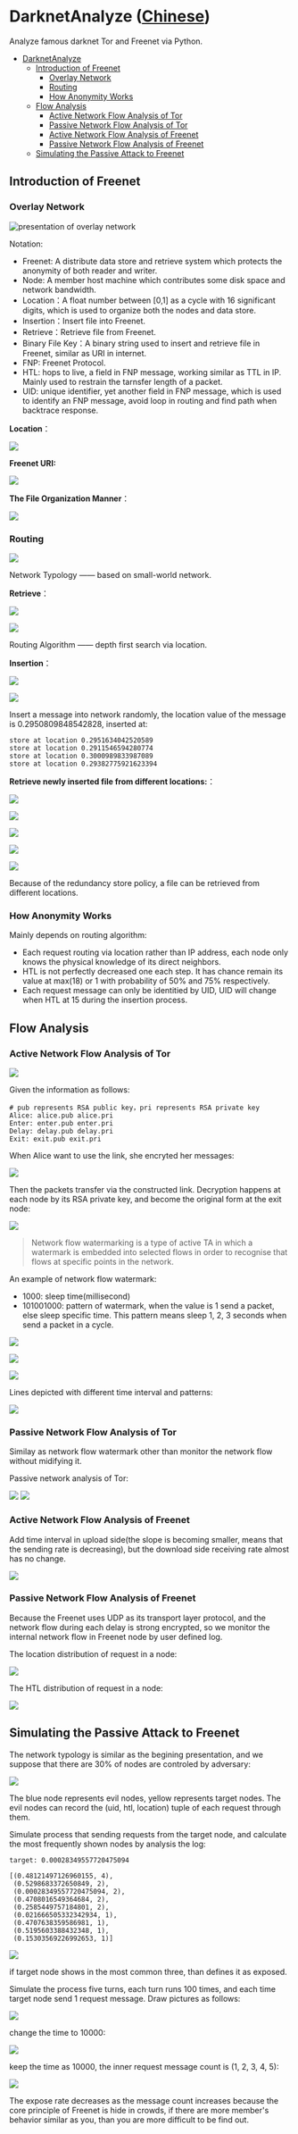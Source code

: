# DarknetAnalyze ([Chinese](./doc/README-zh.md))

Analyze famous darknet Tor and Freenet via Python.

* [DarknetAnalyze](#darknetanalyze)
    * [Introduction of Freenet](#introduction-of-freenet)
        * [Overlay Network](#overlay-network)
        * [Routing](#routing)
        * [How Anonymity Works](#how-anonymity-works)
    * [Flow Analysis](#flow-analysis)
        * [Active Network Flow Analysis of Tor](#active-network-flow-analysis-of-tor)
        * [Passive Network Flow Analysis of Tor](#passive-network-flow-analysis-of-tor)
        * [Active Network Flow Analysis of Freenet](#active-network-flow-analysis-of-freenet)
        * [Passive Network Flow Analysis of Freenet](#passive-network-flow-analysis-of-freenet)
    * [Simulating the Passive Attack to Freenet](#simulating-the-passive-attack-to-freenet)

## Introduction of Freenet 

### Overlay Network

![presentation of overlay network](./pictures/overlay-network.png)

Notation:

- Freenet: A distribute data store and retrieve system which protects the anonymity of both reader and writer.
- Node: A member host machine which contributes some disk space and network bandwidth.
- Location：A float number between [0,1] as a cycle with 16 significant digits, which is used to organize both the nodes and data store.
- Insertion：Insert file into Freenet.
- Retrieve：Retrieve file from Freenet.
- Binary File Key：A binary string used to insert and retrieve file in Freenet, similar as URI in internet.
- FNP: Freenet Protocol.
- HTL: hops to live, a field in FNP message, working similar as TTL in IP. Mainly used to restrain the tarnsfer length of a packet.
- UID: unique identifier, yet another field in FNP message, which is used to identify an FNP message, avoid loop in routing and find path when backtrace response.

**Location**：

![](./pictures/location-distribution.png)

**Freenet URI:**

![](./pictures/freenet-key-en.png)

**The File Organization Manner**：

![](./pictures/file-organization.png)

### Routing

![](./pictures/nodes-typology.png)

Network Typology —— based on small-world network.

**Retrieve**：

![](./pictures/request-process-en.png)

![](./pictures/request-example.png)

Routing Algorithm —— depth first search via location.

**Insertion**：

![](./pictures/insert-process-en.png)

![](./pictures/insert-example.png)

Insert a message into network randomly, the location value of the message is 0.2950809848542828, inserted at:

```text
store at location 0.2951634042520589
store at location 0.2911546594280774
store at location 0.3000989833987089
store at location 0.29382775921623394
```

**Retrieve newly inserted file from different locations:**：

![](./pictures/request-example-0.png)

![](./pictures/request-example-1.png)

![](./pictures/request-example-2.png)

![](./pictures/request-example-3.png)

![](./pictures/request-example-4.png)

Because of the redundancy store policy, a file can be retrieved from different locations.

### How Anonymity Works

Mainly depends on routing algorithm:

- Each request routing via location rather than IP address, each node only knows the physical knowledge of its direct neighbors.
- HTL is not perfectly decreased one each step. It has chance remain its value at max(18) or 1 with probability of 50% and 75% respectively.
- Each request message can only be identitied by UID, UID will change when HTL at 15 during the insertion process.

## Flow Analysis

### Active Network Flow Analysis of Tor

![](./pictures/tor.png)

Given the information as follows:

```
# pub represents RSA public key，pri represents RSA private key
Alice: alice.pub alice.pri
Enter: enter.pub enter.pri
Delay: delay.pub delay.pri
Exit: exit.pub exit.pri
```

When Alice want to use the link, she encryted her messages:

<!-- $$ En(msg) = En_{enter.pub}(En_{delay.pub}(En_{exit.pub}(msg))))$$ -->
![](./pictures/alice-encrypt.png)

Then the packets transfer via the constructed link. Decryption happens at each node by its RSA private key, and become the original form at the exit node:

![](./pictures/flow-watermark-en.png)

> Network flow watermarking is a type of active TA in which a watermark is embedded into selected flows in order to recognise that flows at specific points in the network.

An example of network flow watermark:

- 1000: sleep time(millisecond)
- 101001000: pattern of watermark, when the value is 1 send a packet, else sleep specific time. This pattern means sleep 1, 2, 3 seconds when send a packet in a cycle.

![](./pictures/flow_with_watermark_1000_101001000.png)

![](./pictures/flow_with_watermark_1000_101001000_modify.png)

![](./pictures/flow_with_watermark_1000_101001000_modify_2.png)

Lines depicted with different time interval and patterns:

![](./pictures/flow_with_all.png)

### Passive Network Flow Analysis of Tor

Similay as network flow watermark other than monitor the network flow without midifying it.

Passive network analysis of Tor:

![](./pictures/2018-11-21-16-22_field_time_via_scapy.png)
![](./pictures/2018-11-21-16-22_no_filter.png)

### Active Network Flow Analysis of Freenet

Add time interval in upload side(the slope is becoming smaller, means that the sending rate is decreasing), but the download side receiving rate almost has no change.

![](./pictures/freenet-watermark-test.png)

### Passive Network Flow Analysis of Freenet

Because the Freenet uses UDP as its transport layer protocol, and the network flow during each delay is strong encrypted, so we monitor the internal network flow in Freenet node by user defined log.

The location distribution of request in a node:

![](./pictures/key_loc_distribution_line.png)

The HTL distribution of request in a node:

![](./pictures/io_htl_distribution.png)

## Simulating the Passive Attack to Freenet

The network typology is similar as the begining presentation, and we suppose that there are 30% of nodes are controled by adversary:

![](./pictures/bad-nodes-with-target.png)

The blue node represents evil nodes, yellow represents target nodes. The evil nodes can record the (uid, htl, location) tuple of each request through them.

Simulate process that sending requests from the target node, and calculate the most frequently shown nodes by analysis the log: 

```text
target: 0.00028349557720475094

[(0.48121497126960155, 4),
 (0.5298683372650849, 2),
 (0.00028349557720475094, 2),
 (0.4708016549364684, 2),
 (0.2585449757184801, 2),
 (0.021666505332342934, 1),
 (0.4707638359586981, 1),
 (0.5195603388432348, 1),
 (0.15303569226992653, 1)]
```

![](./pictures/possible-nodes.png)

if target node shows in the most common three, than defines it as exposed.

Simulate the process five turns, each turn runs 100 times, and each time target node send 1 request message. Draw pictures as follows:

![](./pictures/freenet-passive-100.png)

change the time to 10000:

![](./pictures/freenet-passive-10000.png)

keep the time as 10000, the inner request message count is (1, 2, 3, 4, 5):

![](./pictures/freenet-passive-10000-change.png)

The expose rate decreases as the message count increases because the core principle of Freenet is hide in crowds, if there are more member's behavior similar as you, than you are more difficult to be find out.
